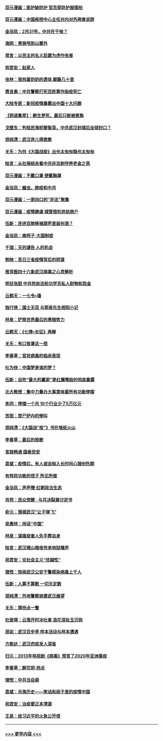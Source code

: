 #### [双元漫画：医护缺防护 官员穿防护服摆拍](../pages/nsc993/n11923899.md?t=03090031) 
#### [双元漫画：中国疾控中心主任对内对外两套说辞](../pages/nsc993/n11921994.md?t=03090031) 
#### [金浴凤：2月31号，中共在干啥？](../pages/nsc993/n11922706.md?t=03090031) 
#### [海网：黑锅甩到山寨外](../pages/nsc993/n11922688.md?t=03090031) 
#### [常言：以民主的名义启蒙为虎作伥者](../pages/nsc993/n11922217.md?t=03090031) 
#### [祝君安：赵家人](../pages/nsc993/n11922209.md?t=03090031) 
#### [张林：我抱着奶奶的遗体 颠簸几十里](../pages/nsc993/n11920945.md?t=03090031) 
#### [费良勇：中共警察打死百姓算作染疫死亡](../pages/nsc993/n11919264.md?t=03090031) 
#### [大陆专家：新冠疫情暴露出中国十大问题](../pages/nsc993/n11919187.md?t=03090031) 
#### [【网语集萃】：醉生梦死，最后只能被煮熟](../pages/nsc993/n11918994.md?t=03090031) 
#### [戈壁东：判桂民海抓黎智英，中共武汉封城后全球封口？](../pages/nsc993/n11917982.md?t=03090031) 
#### [郑纯清：武汉弃儿得救歌](../pages/nsc993/n11917881.md?t=03090031) 
#### [关乐：为何《大国战疫》出也太匆匆隐也太匆匆](../pages/nsc993/n11917792.md?t=03090031) 
#### [陆言：从社保结余看中共非法剥夺养老金之恶](../pages/nsc993/n11917084.md?t=03090031) 
#### [双元漫画：不戴口罩 便戴胸罩](../pages/nsc993/n11916447.md?t=03090031) 
#### [金浴凤：蝗虫，肺疫和中共](../pages/nsc993/n11916904.md?t=03090031) 
#### [双元漫画：一家四口的“非法”聚集](../pages/nsc993/n11916378.md?t=03090031) 
#### [双元漫画：疫情肆虐 城管借机抢劫商户](../pages/nsc993/n11916310.md?t=03090031) 
#### [伍新：连连双肺移植葫芦里装何酒？](../pages/nsc993/n11913667.md?t=03090031) 
#### [金浴凤：南柯子·大国制疫](../pages/nsc993/n11913657.md?t=03090031) 
#### [千瑞：天的谴告  人的机会](../pages/nsc993/n11913309.md?t=03090031) 
#### [勉映：吾日三省疫情背后的阴谋](../pages/nsc993/n11913079.md?t=03090031) 
#### [推背图四十六象武汉病毒之心灵解析](../pages/nsc993/n11911761.md?t=03090031) 
#### [明目张胆 中共抢劫法轮功学员私人财物和现金](../pages/nsc993/n11910262.md?t=03090031) 
#### [云鹤天：一七令▪墙](../pages/nsc993/n11910627.md?t=03090031) 
#### [独行侠：国士无双 与郭泉先生相知小记](../pages/nsc993/n11910613.md?t=03090031) 
#### [林泉：铲除世界最后的黑暗势力](../pages/nsc993/n11909320.md?t=03090031) 
#### [云鹤天：《七律▪长征》再解](../pages/nsc993/n11909327.md?t=03090031) 
#### [关乐：有口皆罩这一捂](../pages/nsc993/n11908393.md?t=03090031) 
#### [李春草：官状病毒的临床表现](../pages/nsc993/n11908339.md?t=03090031) 
#### [吐为快：中国梦是谁的梦？](../pages/nsc993/n11906564.md?t=03090031) 
#### [伍新：自吹“最大的赢家”是红魔嘴脸的彻底暴露](../pages/nsc993/n11906407.md?t=03090031) 
#### [北大教授：集中力量办大事意味着所有功能停摆](../pages/nsc993/n11904800.md?t=03090031) 
#### [朱同：停摆一个月 10个行业少了5万亿元](../pages/nsc993/n11904498.md?t=03090031) 
#### [苦胆：焚尸炉内的惨叫](../pages/nsc993/n11904479.md?t=03090031) 
#### [郑纯清：《大国战“疫”》书在堆纸火山](../pages/nsc993/n11904450.md?t=03090031) 
#### [李春草：最后的挽歌](../pages/nsc993/n11904441.md?t=03090031) 
#### [言路畅通 国泰民安](../pages/nsc993/n11904222.md?t=03090031) 
#### [袁斌：疫情后，有人或会陷入长时间心理创伤期](../pages/nsc993/n11901514.md?t=03090031) 
#### [有特异功能的侄子 所见所做](../pages/nsc993/n11901154.md?t=03090031) 
#### [金浴凤：声声慢‧红朝政治生态](../pages/nsc993/n11899553.md?t=03090031) 
#### [肖邦：民众觉醒 · 与共决裂兼讨逆书](../pages/nsc993/n11898435.md?t=03090031) 
#### [俞元：饿城武汉“让子弹飞”](../pages/nsc993/n11898344.md?t=03090031) 
#### [吴惠林：闲话“中国”](../pages/nsc993/n11898182.md?t=03090031) 
#### [林泉：谋瘟疫害人失手葬自身](../pages/nsc993/n11897892.md?t=03090031) 
#### [陆言：武汉楼山暗夜传来地狱嚎声](../pages/nsc993/n11897033.md?t=03090031) 
#### [祝君安：论社会主义“优越性”](../pages/nsc993/n11897005.md?t=03090031) 
#### [理悟：惊闻武汉公安干警感染病毒上千人](../pages/nsc993/n11896947.md?t=03090031) 
#### [伍新：人算不算数 一切天定数](../pages/nsc993/n11893372.md?t=03090031) 
#### [郑纯清：外地警察驰援武汉展望](../pages/nsc993/n11893115.md?t=03090031) 
#### [关乐：猜拐点一瞥](../pages/nsc993/n11893020.md?t=03090031) 
#### [杜彼得：云落开时冰吐鉴 浪花深处玉沉钩](../pages/nsc993/n11892107.md?t=03090031) 
#### [郑岩：武汉百步亭 样本活动与样本遭遇](../pages/nsc993/n11892310.md?t=03090031) 
#### [方能达：武汉疠疫发人深省](../pages/nsc993/n11891376.md?t=03090031) 
#### [归元：2013年电视剧《病毒》预言了2020年亚洲瘟疫](../pages/nsc993/n11891126.md?t=03090031) 
#### [李春草：醉花阴·拐点](../pages/nsc993/n11890567.md?t=03090031) 
#### [理悟：中共当自毙](../pages/nsc993/n11890559.md?t=03090031) 
#### [袁斌：另类历史——笑话和段子里的疫情中国](../pages/nsc993/n11889243.md?t=03090031) 
#### [祝君安：治疫要正本清源](../pages/nsc993/n11889085.md?t=03090031) 
#### [王易：给习近平的火急公开信](../pages/nsc993/n11888225.md?t=03090031) 

----
#### [ >>> 更早内容 <<< ](../indexes/nsc993-earlier.md)
